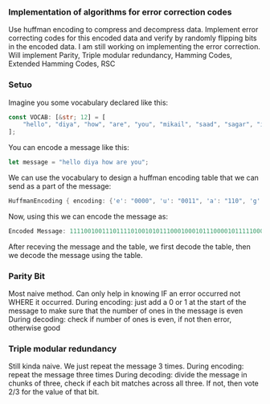 ### Implementation of algorithms for error correction codes

Use huffman encoding to compress and decompress data. Implement error correcting codes for this encoded data and verify by randomly flipping bits in the encoded data. I am still working on implementing the error correction. Will implement Parity, Triple modular redundancy, Hamming Codes, Extended Hamming Codes, RSC

### Setuo

Imagine you some vocabulary declared like this:

```rust
const VOCAB: [&str; 12] = [
    "hello", "diya", "how", "are", "you", "mikail", "saad", "sagar", "is", "stupid", " ", "#",
];
```

You can encode a message like this:

```rust
let message = "hello diya how are you";
```

We can use the vocabulary to design a huffman encoding table that we can send as a part of the message:

```rust
HuffmanEncoding { encoding: {'e': "0000", 'u': "0011", 'a': "110", 'g': "111010", 'p': "111101", 't': "111110", 'w': "111111", 'o': "1011", 'd': "0111", 'i': "100", 'k': "111011", 'h': "0001", 'r': "0010", 's': "010", 'y': "0110", 'l': "1010", ' ': "111000", 'm': "111100", '#': "111001"}, max_size: 6 }
```

Now, using this we can encode the message as:

```rust
Encoded Message: 111100100111011110100101011100010001011100001011111000111111011000111111001
```

After receving the message and the table, we first decode the table, then we decode the message using the table.

### Parity Bit
Most naive method. Can only help in knowing IF an error occurred not WHERE it occurred.
During encoding: just add a 0 or 1 at the start of the message to make sure that the number of ones in the message is even
During decoding: check if number of ones is even, if not then error, otherwise good

### Triple modular redundancy
Still kinda naive. We just repeat the message 3 times.
During encoding: repeat the message three times
During decoding: divide the message in chunks of three, check if each bit matches across all three. If not, then vote 2/3 for the value of that bit.

